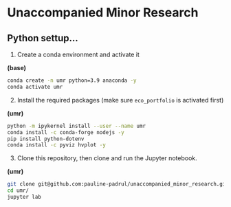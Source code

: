 # Unaccompanied Minor Research

## Python settup...

1. Create a conda environment and activate it

**(base)**
```bash
conda create -n umr python=3.9 anaconda -y
conda activate umr

```
2. Install the required packages (make sure `eco_portfolio` is activated first)

**(umr)**
```bash
python -m ipykernel install --user --name umr
conda install -c conda-forge nodejs -y
pip install python-dotenv
conda install -c pyviz hvplot -y

```
3. Clone this repository, then clone and run the Jupyter notebook.

**(umr)**
```bash
git clone git@github.com:pauline-padrul/unaccompanied_minor_research.git
cd umr/
jupyter lab

```
